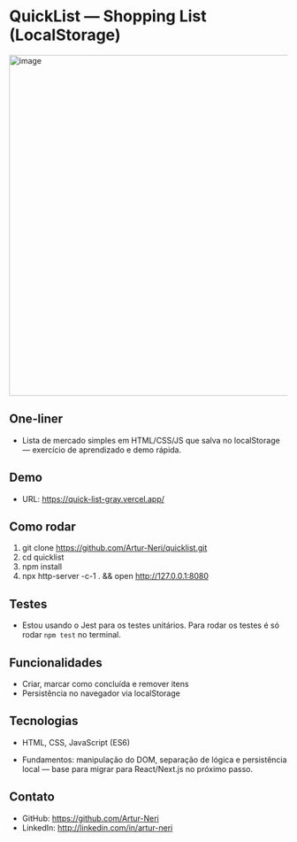# QuickList — Shopping List (LocalStorage)

<img width="1462" height="616" alt="image" src="https://github.com/user-attachments/assets/00e192be-1724-4f6f-8166-261b2550dadf" />



## One‑liner
- Lista de mercado simples em HTML/CSS/JS que salva no localStorage — exercício de aprendizado e demo rápida.

## Demo
- URL: https://quick-list-gray.vercel.app/

## Como rodar
1. git clone https://github.com/Artur-Neri/quicklist.git
2. cd quicklist
3. npm install
4. npx http-server -c-1 . && open http://127.0.0.1:8080

## Testes
- Estou usando o Jest para os testes unitários. Para rodar os testes é só rodar ```npm test``` no terminal.

## Funcionalidades
- Criar, marcar como concluída e remover itens
- Persistência no navegador via localStorage

## Tecnologias
- HTML, CSS, JavaScript (ES6)

- Fundamentos: manipulação do DOM, separação de lógica e persistência local — base para migrar para React/Next.js no próximo passo.

## Contato
- GitHub: https://github.com/Artur-Neri
- LinkedIn: http://linkedin.com/in/artur-neri
